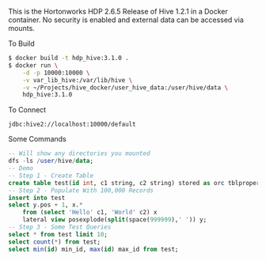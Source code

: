This is the Hortonworks HDP 2.6.5 Release of Hive 1.2.1 in a Docker container. No security is enabled and external data can be accessed via mounts.

To Build
```sh
$ docker build -t hdp_hive:3.1.0 .
$ docker run \
    -d -p 10000:10000 \
    -v var_lib_hive:/var/lib/hive \
    -v ~/Projects/hive_docker/user_hive_data:/user/hive/data \
    hdp_hive:3.1.0
```

To Connect
```
jdbc:hive2://localhost:10000/default
```

Some Commands
```sql
-- Will show any directories you mounted
dfs -ls /user/hive/data;
-- Demo
-- Step 1 - Create Table
create table test(id int, c1 string, c2 string) stored as orc tblproperties('transactional'='true');
-- Step 2 - Populate With 100,000 Records
insert into test
select y.pos + 1, x.*
    from (select 'Hello' c1, 'World' c2) x	
    lateral view posexplode(split(space(999999),' ')) y;
-- Step 3 - Some Test Queries
select * from test limit 10;
select count(*) from test;
select min(id) min_id, max(id) max_id from test;
```